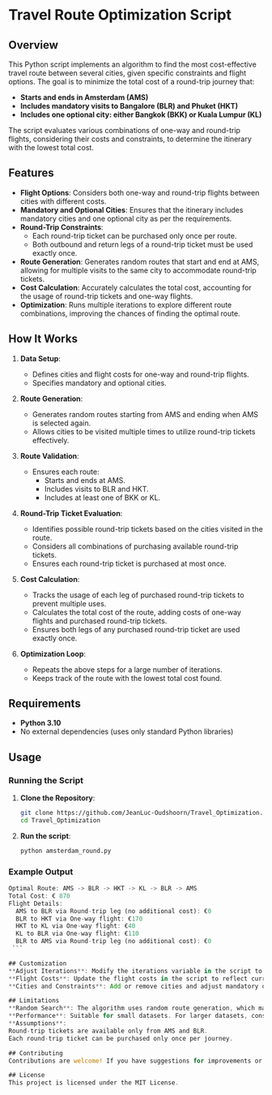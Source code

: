# Travel Route Optimization Script

## Overview

This Python script implements an algorithm to find the most cost-effective travel route between several cities, given specific constraints and flight options. The goal is to minimize the total cost of a round-trip journey that:

- **Starts and ends in Amsterdam (AMS)**
- **Includes mandatory visits to Bangalore (BLR) and Phuket (HKT)**
- **Includes one optional city: either Bangkok (BKK) or Kuala Lumpur (KL)**

The script evaluates various combinations of one-way and round-trip flights, considering their costs and constraints, to determine the itinerary with the lowest total cost.

## Features

- **Flight Options**: Considers both one-way and round-trip flights between cities with different costs.
- **Mandatory and Optional Cities**: Ensures that the itinerary includes mandatory cities and one optional city as per the requirements.
- **Round-Trip Constraints**:
  - Each round-trip ticket can be purchased only once per route.
  - Both outbound and return legs of a round-trip ticket must be used exactly once.
- **Route Generation**: Generates random routes that start and end at AMS, allowing for multiple visits to the same city to accommodate round-trip tickets.
- **Cost Calculation**: Accurately calculates the total cost, accounting for the usage of round-trip tickets and one-way flights.
- **Optimization**: Runs multiple iterations to explore different route combinations, improving the chances of finding the optimal route.

## How It Works

1. **Data Setup**:
   - Defines cities and flight costs for one-way and round-trip flights.
   - Specifies mandatory and optional cities.

2. **Route Generation**:
   - Generates random routes starting from AMS and ending when AMS is selected again.
   - Allows cities to be visited multiple times to utilize round-trip tickets effectively.

3. **Route Validation**:
   - Ensures each route:
     - Starts and ends at AMS.
     - Includes visits to BLR and HKT.
     - Includes at least one of BKK or KL.

4. **Round-Trip Ticket Evaluation**:
   - Identifies possible round-trip tickets based on the cities visited in the route.
   - Considers all combinations of purchasing available round-trip tickets.
   - Ensures each round-trip ticket is purchased at most once.

5. **Cost Calculation**:
   - Tracks the usage of each leg of purchased round-trip tickets to prevent multiple uses.
   - Calculates the total cost of the route, adding costs of one-way flights and purchased round-trip tickets.
   - Ensures both legs of any purchased round-trip ticket are used exactly once.

6. **Optimization Loop**:
   - Repeats the above steps for a large number of iterations.
   - Keeps track of the route with the lowest total cost found.

## Requirements

- **Python 3.10**
- No external dependencies (uses only standard Python libraries)

## Usage

### Running the Script

1. **Clone the Repository**:

   ```bash
   git clone https://github.com/JeanLuc-Oudshoorn/Travel_Optimization.git
   cd Travel_Optimization
   ``` 

2. **Run the script**:

   ```bash
   python amsterdam_round.py
   ```

### Example Output

   ```rust
   Optimal Route: AMS -> BLR -> HKT -> KL -> BLR -> AMS
   Total Cost: € 870
   Flight Details:
     AMS to BLR via Round-trip leg (no additional cost): €0
     BLR to HKT via One-way flight: €170
     HKT to KL via One-way flight: €40
     KL to BLR via One-way flight: €110
     BLR to AMS via Round-trip leg (no additional cost): €0
    ```

## Customization
**Adjust Iterations**: Modify the iterations variable in the script to increase or decrease the number of iterations for the random search.
**Flight Costs**: Update the flight costs in the script to reflect current prices or different scenarios.
**Cities and Constraints**: Add or remove cities and adjust mandatory or optional city requirements as needed.

## Limitations
**Random Search**: The algorithm uses random route generation, which may not guarantee finding the absolute optimal route every time.
**Performance**: Suitable for small datasets. For larger datasets, consider implementing more efficient algorithms or optimization techniques.
**Assumptions**:
Round-trip tickets are available only from AMS and BLR.
Each round-trip ticket can be purchased only once per journey.

## Contributing
Contributions are welcome! If you have suggestions for improvements or find any issues, please open an issue or submit a pull request.

## License
This project is licensed under the MIT License.


